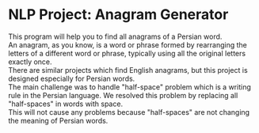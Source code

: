 # NLP Project: Anagram Generator 

This program will help you to find all anagrams of a Persian word.<br />
An anagram, as you know, is a word or phrase formed by rearranging the letters of a different word or phrase, typically using all the original letters exactly once.<br />
There are similar projects which find English anagrams, but this project is designed especially for Persian words.<br />
The main challenge was to handle "half-space" problem which is a writing rule in the Persian language. We resolved this problem by replacing all "half-spaces" in words with space.<br />
This will not cause any problems because "half-spaces" are not changing the meaning of Persian words.
